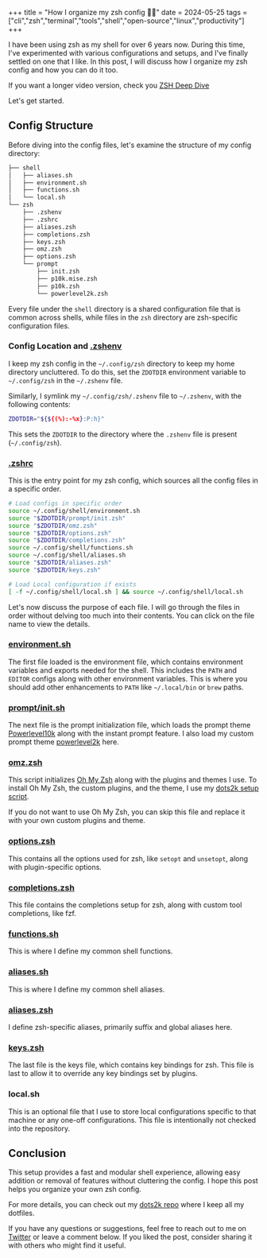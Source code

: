 +++
title = "How I organize my zsh config 🐚📂"
date = 2024-05-25
tags = ["cli","zsh","terminal","tools","shell","open-source","linux","productivity"]
+++

I have been using zsh as my shell for over 6 years now.
During this time, I've experimented with various configurations and setups, and I've finally settled on one that I like.
In this post, I will discuss how I organize my zsh config and how you can do it too.

If you want a longer video version, check you [ZSH Deep Dive](https://youtu.be/Zuw3xZIDAKo)

Let's get started.

## Config Structure

Before diving into the config files, let's examine the structure of my config directory:

```sh
├── shell
│   ├── aliases.sh
│   ├── environment.sh
│   ├── functions.sh
│   └── local.sh
└── zsh
    ├── .zshenv
    ├── .zshrc
    ├── aliases.zsh
    ├── completions.zsh
    ├── keys.zsh
    ├── omz.zsh
    ├── options.zsh
    └── prompt
        ├── init.zsh
        ├── p10k.mise.zsh
        ├── p10k.zsh
        └── powerlevel2k.zsh
```

Every file under the `shell` directory is a shared configuration file that is common across shells, while files in the `zsh` directory are zsh-specific configuration files.

### Config Location and [.zshenv](https://github.com/2KAbhishek/dots2k/blob/main/config/zsh/.zshenv)

I keep my zsh config in the `~/.config/zsh` directory to keep my home directory uncluttered.
To do this, set the `ZDOTDIR` environment variable to `~/.config/zsh` in the `~/.zshenv` file.

Similarly, I symlink my `~/.config/zsh/.zshenv` file to `~/.zshenv`, with the following contents:

```sh
ZDOTDIR="${${(%):-%x}:P:h}"
```

This sets the `ZDOTDIR` to the directory where the `.zshenv` file is present (`~/.config/zsh`).

### [.zshrc](https://github.com/2KAbhishek/dots2k/blob/main/config/zsh/.zshrc)

This is the entry point for my zsh config, which sources all the config files in a specific order.

```sh
# Load configs in specific order
source ~/.config/shell/environment.sh
source "$ZDOTDIR/prompt/init.zsh"
source "$ZDOTDIR/omz.zsh"
source "$ZDOTDIR/options.zsh"
source "$ZDOTDIR/completions.zsh"
source ~/.config/shell/functions.sh
source ~/.config/shell/aliases.sh
source "$ZDOTDIR/aliases.zsh"
source "$ZDOTDIR/keys.zsh"

# Load Local configuration if exists
[ -f ~/.config/shell/local.sh ] && source ~/.config/shell/local.sh
```

Let's now discuss the purpose of each file.
I will go through the files in order without delving too much into their contents.
You can click on the file name to view the details.

### [environment.sh](https://github.com/2KAbhishek/dots2k/blob/main/config/shell/environment.sh)

The first file loaded is the environment file, which contains environment variables and exports needed for the shell.
This includes the `PATH` and `EDITOR` configs along with other environment variables.
This is where you should add other enhancements to `PATH` like `~/.local/bin` or `brew` paths.

### [prompt/init.sh](https://github.com/2KAbhishek/dots2k/blob/main/config/zsh/prompt/init.sh)

The next file is the prompt initialization file, which loads the prompt theme [Powerlevel10k](https://github.com/romkatv/powerlevel10k) along with the instant prompt feature.
I also load my custom prompt theme [powerlevel2k](https://github.com/2KAbhishek/dots2k/blob/main/config/zsh/prompt/powerlevel2k.zsh) here.

### [omz.zsh](https://github.com/2KAbhishek/dots2k/blob/main/config/zsh/omz.zsh)

This script initializes [Oh My Zsh](https://ohmyz.sh/) along with the plugins and themes I use.
To install Oh My Zsh, the custom plugins, and the theme, I use my [dots2k setup script](https://github.com/2KAbhishek/dots2k/blob/main/setup.sh#L72-L95).

If you do not want to use Oh My Zsh, you can skip this file and replace it with your own custom plugins and theme.

### [options.zsh](https://github.com/2KAbhishek/dots2k/blob/main/config/zsh/options.zsh)

This contains all the options used for zsh, like `setopt` and `unsetopt`, along with plugin-specific options.

### [completions.zsh](https://github.com/2KAbhishek/dots2k/blob/main/config/zsh/completions.zsh)

This file contains the completions setup for zsh, along with custom tool completions, like fzf.

### [functions.sh](https://github.com/2KAbhishek/dots2k/blob/main/config/shell/functions.sh)

This is where I define my common shell functions.

### [aliases.sh](https://github.com/2KAbhishek/dots2k/blob/main/config/shell/aliases.sh)

This is where I define my common shell aliases.

### [aliases.zsh](https://github.com/2KAbhishek/dots2k/blob/main/config/zsh/aliases.zsh)

I define zsh-specific aliases, primarily suffix and global aliases here.

### [keys.zsh](https://github.com/2KAbhishek/dots2k/blob/main/config/zsh/keys.zsh)

The last file is the keys file, which contains key bindings for zsh.
This file is last to allow it to override any key bindings set by plugins.

### local.sh

This is an optional file that I use to store local configurations specific to that machine or any one-off configurations.
This file is intentionally not checked into the repository.

## Conclusion

This setup provides a fast and modular shell experience, allowing easy addition or removal of features without cluttering the config.
I hope this post helps you organize your own zsh config.

For more details, you can check out my [dots2k repo](https://github.com/2KAbhishek/dots2k/) where I keep all my dotfiles.

If you have any questions or suggestions, feel free to reach out to me on [Twitter](https://twitter.com/2KAbhishek) or leave a comment below.
If you liked the post, consider sharing it with others who might find it useful.
